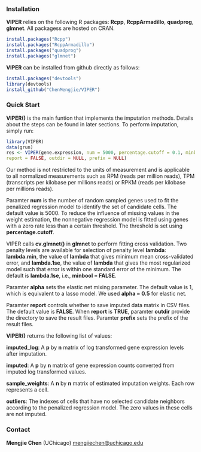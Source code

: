 
### Installation

**VIPER** relies on the following R packages: **Rcpp**, **RcppArmadillo**, **quadprog**, **glmnet**. All packagess are hosted on CRAN. 
  ```R
  install.packages("Rcpp")
  install.packages("RcppArmadillo")
  install.packages("quadprog")
  install.packages("glmnet")
  ```

**VIPER** can be installed from github directly as follows:

  ```R
  install.packages("devtools")
  library(devtools)
  install_github("ChenMengjie/VIPER")
  ```
  

### Quick Start

**VIPER()** is the main funtion that implements the imputation methods. Details about the steps can be found in later sections.
To perform imputation, simply run:
  ```R
  library(VIPER)
  data(grun)
  res <- VIPER(gene.expression, num = 5000, percentage.cutoff = 0.1, minbool = FALSE, alpha = 1, 
  report = FALSE, outdir = NULL, prefix = NULL)
  ```

Our method is not restricted to the units of measurement and is applicable to all normalized measurements such as RPM (reads per million reads), TPM (transcripts per kilobase per millions reads) or RPKM (reads per kilobase per millions reads). 

Paramter **num** is the number of random sampled genes used to fit the penalized regression model to identify the set of candidate cells. The default value is 5000. To reduce the influence of missing values in the weight estimation, the nonnegative regression model is fitted using genes with a zero rate less than a certain threshold. The threshold is set using **percentage.cutoff**. 

VIPER calls **cv.glmnet()** in **glmnet** to perform fitting cross validation. Two penalty levels are available for selection of penalty level **lambda**: **lambda.min**, the value of **lambda** that gives minimum mean cross-validated error, and **lambda.1se**, the value of **lambda** that gives the most regularized model such that error is within one standard error of the minimum. The default is **lambda.1se**, i.e., **minbool = FALSE**. 

Paramter **alpha** sets the elastic net mixing parameter. The default value is 1, which is equivalent to a lasso model. We used **alpha = 0.5** for elastic net. 

Paramter **report** controls whether to save imputed data matrix in CSV files. The default value is **FALSE**.
When **report** is **TRUE**, paramter **outdir** provide the directory to save the result files.
Paramter **prefix** sets the prefix of the result files.

**VIPER()** returns the following list of values:

**imputed_log**: A **p** by **n** matrix of log transformed gene expression levels after imputation.

**imputed**: A **p** by **n** matrix of gene expression counts converted from imputed log transformed values.

**sample_weights**: A **n** by **n** matrix of estimated imputation weights. Each row represents a cell.

**outliers**: The indexes of cells that have no selected candidate neighbors according to the penalized regression model. The zero values in these cells are not imputed.




### Contact

**Mengjie Chen** (UChicago) mengjiechen@uchicago.edu

